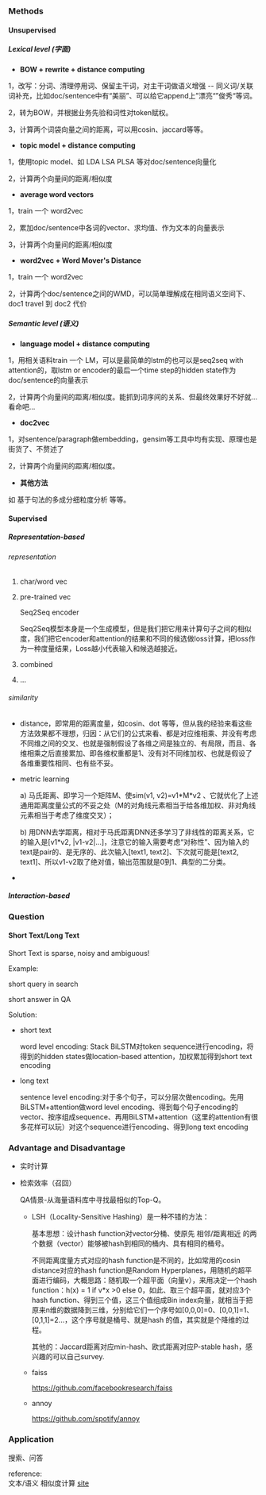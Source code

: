 ### Methods

#### Unsupervised

##### Lexical level (字面)

- **BOW + rewrite + distance computing**

1，改写：分词、清理停用词、保留主干词，对主干词做语义增强 -- 同义词/关联词补充，比如doc/sentence中有“美丽”、可以给它append上”漂亮“”俊秀“等词。

2，转为BOW，并根据业务先验和词性对token赋权。

3，计算两个词袋向量之间的距离，可以用cosin、jaccard等等。

- **topic model + distance computing**

1，使用topic model、如 LDA LSA PLSA 等对doc/sentence向量化

2，计算两个向量间的距离/相似度

- **average word vectors**

1，train 一个 word2vec

2，累加doc/sentence中各词的vector、求均值、作为文本的向量表示

3，计算两个向量间的距离/相似度

- **word2vec + Word Mover's Distance**

1，train 一个 word2vec

2，计算两个doc/sentence之间的WMD，可以简单理解成在相同语义空间下、doc1 travel 到 doc2 代价

##### Semantic level (语义)

- **language model + distance computing**

1，用相关语料train 一个 LM，可以是最简单的lstm的也可以是seq2seq with attention的，取lstm or encoder的最后一个time step的hidden state作为doc/sentence的向量表示

2，计算两个向量间的距离/相似度。能抓到词序间的关系、但最终效果好不好就...看命吧...

- **doc2vec**

1，对sentence/paragraph做embedding，gensim等工具中均有实现、原理也是街货了、不赘述了

2，计算两个向量间的距离/相似度。

- **其他方法**

如 基于句法的多成分细粒度分析 等等。

#### Supervised

##### Representation-based

###### representation

1. char/word vec

2. pre-trained vec



   Seq2Seq encoder

   Seq2Seq模型本身是一个生成模型，但是我们把它用来计算句子之间的相似度，我们把它encoder和attention的结果和不同的候选做loss计算，把loss作为一种度量结果，Loss越小代表输入和候选越接近。

3. combined

4. ...



###### similarity

+ distance，即常用的距离度量，如cosin、dot 等等，但从我的经验来看这些方法效果都不理想，归因：从它们的公式来看、都是对应维相乘、并没有考虑不同维之间的交叉、也就是强制假设了各维之间是独立的、有局限，而且、各维相乘之后直接累加、即各维权重都是1、没有对不同维加权、也就是假设了各维重要性相同、也有些不妥。

+ metric learning

  a) 马氏距离、即学习一个矩阵M、使sim(v1, v2)=v1$*$M$*$v2 、它就优化了上述通用距离度量公式的不妥之处（M的对角线元素相当于给各维加权、非对角线元素相当于考虑了维度交叉）；

  b) 用DNN去学距离，相对于马氏距离DNN还多学习了非线性的距离关系，它的输入是[v1*v2, |v1-v2|...]，注意它的输入需要考虑“对称性”、因为输入的text是pair的、是无序的、此次输入[text1, text2]、下次就可能是[text2, text1]、所以v1-v2取了绝对值，输出范围就是0到1、典型的二分类。

+ 


##### Interaction-based







### Question

#### Short Text/Long Text

Short Text is sparse, noisy and ambiguous!

Example: 

short query in search

short answer in QA

Solution:

+ short text

  word level encoding: Stack BiLSTM对token sequence进行encoding，将得到的hidden states做location-based attention，加权累加得到short text encoding

+ long text

  sentence level encoding:对于多个句子，可以分层次做encoding。先用BiLSTM+attention做word level encoding、得到每个句子encoding的vector、按序组成sequence、再用BiLSTM+attention（这里的attention有很多花样可以玩）对这个sequence进行encoding、得到long text encoding



### Advantage and Disadvantage


+ 实时计算


+ 检索效率（召回）

  QA情景-从海量语料库中寻找最相似的Top-Q。

  + LSH（Locality-Sensitive Hashing）是一种不错的方法：

    基本思想：设计hash function对vector分桶、使原先 相邻/距离相近 的两个数据（vector）能够被hash到相同的桶内、具有相同的桶号。

    不同距离度量方式对应的hash function是不同的，比如常用的cosin distance对应的hash function是Random Hyperplanes，用随机的超平面进行编码，大概思路：随机取一个超平面（向量v），来用决定一个hash function：h(x) = 1 if v*x >0 else 0，如此、取三个超平面，就对应3个hash function、得到三个值，这三个值组成Bin index向量，就相当于把原来n维的数据降到三维，分别给它们一个序号如[0,0,0]=0、[0,0,1]=1、[0,1,1]=2...，这个序号就是桶号、就是hash 的值，其实就是个降维的过程。

    其他的：Jaccard距离对应min-hash、欧式距离对应P-stable hash，感兴趣的可以自己survey.

  + faiss

    https://github.com/facebookresearch/faiss

  + annoy

    https://github.com/spotify/annoy





### Application

搜索、问答





reference:<br>文本/语义 相似度计算 [site](https://zhuanlan.zhihu.com/p/43241696)